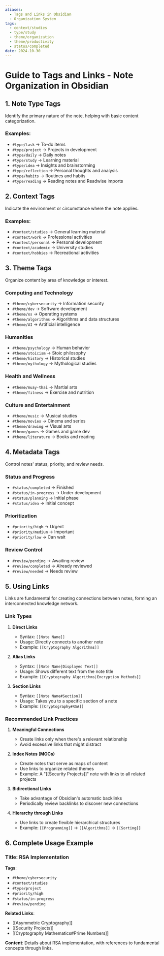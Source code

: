 ```yaml
---
aliases:
  - Tags and Links in Obsidian
  - Organization System
tags:
  - context/studies
  - type/study
  - theme/organization
  - theme/productivity
  - status/completed
date: 2024-10-30
---
```


# **Guide to Tags and Links - Note Organization in Obsidian**

## **1. Note Type Tags**
Identify the primary nature of the note, helping with basic content categorization.

### Examples:
- `#type/task` → To-do items
- `#type/project` → Projects in development
- `#type/daily` → Daily notes
- `#type/study` → Learning material
- `#type/idea` → Insights and brainstorming
- `#type/reflection` → Personal thoughts and analysis
- `#type/habits` → Routines and habits
- `#type/reading` → Reading notes and Readwise imports

## **2. Context Tags**
Indicate the environment or circumstance where the note applies.

### Examples:
- `#context/studies` → General learning material
- `#context/work` → Professional activities
- `#context/personal` → Personal development
- `#context/academic` → University studies
- `#context/hobbies` → Recreational activities

## **3. Theme Tags**
Organize content by area of knowledge or interest.

### Computing and Technology
- `#theme/cybersecurity` → Information security
- `#theme/dev` → Software development
- `#theme/os` → Operating systems
- `#theme/algorithms` → Algorithms and data structures
- `#theme/AI` → Artificial intelligence

### Humanities
- `#theme/psychology` → Human behavior
- `#theme/stoicism` → Stoic philosophy
- `#theme/history` → Historical studies
- `#theme/mythology` → Mythological studies

### Health and Wellness
- `#theme/muay-thai` → Martial arts
- `#theme/fitness` → Exercise and nutrition

### Culture and Entertainment
- `#theme/music` → Musical studies
- `#theme/movies` → Cinema and series
- `#theme/drawing` → Visual arts
- `#theme/games` → Games and game dev
- `#theme/literature` → Books and reading

## **4. Metadata Tags**
Control notes' status, priority, and review needs.

### Status and Progress
- `#status/completed` → Finished
- `#status/in-progress` → Under development
- `#status/planning` → Initial phase
- `#status/idea` → Initial concept

### Prioritization
- `#priority/high` → Urgent
- `#priority/medium` → Important
- `#priority/low` → Can wait

### Review Control
- `#review/pending` → Awaiting review
- `#review/completed` → Already reviewed
- `#review/needed` → Needs review

## **5. Using Links**
Links are fundamental for creating connections between notes, forming an interconnected knowledge network.

### Link Types

1. **Direct Links**
   - Syntax: `[[Note Name]]`
   - Usage: Directly connects to another note
   - Example: `[[Cryptography Algorithms]]`

2. **Alias Links**
   - Syntax: `[[Note Name|Displayed Text]]`
   - Usage: Shows different text from the note title
   - Example: `[[Cryptography Algorithms|Encryption Methods]]`

3. **Section Links**
   - Syntax: `[[Note Name#Section]]`
   - Usage: Takes you to a specific section of a note
   - Example: `[[Cryptography#RSA]]`

### Recommended Link Practices

1. **Meaningful Connections**
   - Create links only when there's a relevant relationship
   - Avoid excessive links that might distract

2. **Index Notes (MOCs)**
   - Create notes that serve as maps of content
   - Use links to organize related themes
   - Example: A "[[Security Projects]]" note with links to all related projects

3. **Bidirectional Links**
   - Take advantage of Obsidian's automatic backlinks
   - Periodically review backlinks to discover new connections

4. **Hierarchy through Links**
   - Use links to create flexible hierarchical structures
   - Example: `[[Programming]]` → `[[Algorithms]]` → `[[Sorting]]`

## **6. Complete Usage Example**

### Title: **RSA Implementation**
**Tags**: 
- `#theme/cybersecurity`
- `#context/studies`
- `#type/project`
- `#priority/high`
- `#status/in-progress`
- `#review/pending`

**Related Links**:
- [[Asymmetric Cryptography]]
- [[Security Projects]]
- [[Cryptography Mathematics#Prime Numbers]]

**Content**:
Details about RSA implementation, with references to fundamental concepts through links.